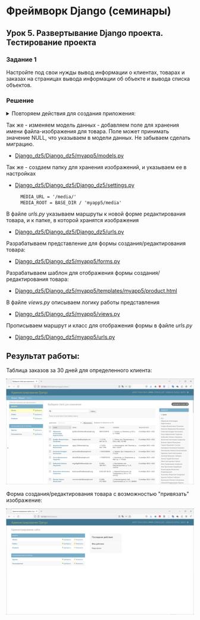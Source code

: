 # Фреймворк Django (семинары)
## Урок 5. Развертывание Django проекта. Тестирование проекта

### Задание 1
Настройте под свои нужды вывод информации о клиентах, товарах и заказах на страницах вывода информации об объекте и вывода списка объектов.

### Решение

<details>
<summary>Повторяем действия для создания приложения:</summary>
Выполняем стандартные процедуры для запуска нового приложения в новом проекте:

Устанавливаем Django:

    pip install django

Создаем проект для работы:

    django-admin startproject Django_dz5

Переходим в папку проекта:

    cd .\Django_dz5\

Создаем новое приложение в проекте:

    python manage.py startapp myapp5

Запускаем сервер проекта:

    python manage.py runserver

Редактируем файлы:

- [Django_dz5/Django_dz5/Django_dz5/settings.py](/Django_dz5/Django_dz5/settings.py)
- [Django_dz5/Django_dz5/Django_dz5/urls.py](/Django_dz5/Django_dz5/urls.py)
- [Django_dz5/Django_dz5/myapp5/urls.py](/Django_dz5/myapp5/urls.py)
- [Django_dz5/Django_dz5/myapp5/views.py](/Django_dz5/myapp5/views.py)

Создаем модель данных, в соответствие с заданием. 
Модель данных находится в файле: 

- [Django_dz5/Django_dz5/myapp5/models.py](/Django_dz5/myapp5/models.py)

Для каждой таблицы были реализованы все **CRUD** методы. Для таблицы заказов (Order) выполнена поддержка связи 
Many-to-Many с таблицей товаров (Product). 

Примеры методов находятся в пакете *commands*:

- [Django_dz5/Django_dz5/myapp5/management/commands/](/Django_dz5/myapp5/management/commands)

Создаем миграции для нашей модели данных (подготавливаем структуру базы данных для развертывания на сервере БД):

    python manage.py makemigrations myapp5

Применяем миграции (Физически создаем объекты на сервере БД):

    python manage.py migrate

После этого можно запускать команды для работы нашей модели с базой данных:

    python manage.py create_client.py
    python manage.py create_order.py
    python manage.py create_product.py
    python manage.py get_client.py 1
    python manage.py get_order.py 3
    python manage.py get_product.py 1
    python manage.py update_client.py 1
    python manage.py update_order.py 1
    python manage.py update_product.py 1
    python manage.py get_all_clients.py
    python manage.py get_all_orders.py
    python manage.py get_all_products.py
    python manage.py delete_client.py 2
    python manage.py delete_order.py 2
    python manage.py delete_product.py 2


Файл с журналом работы:

- [logs/django.log](/Django_dz5/logs/django.log) 

Для более удобной работы был написан генератор фейковых данных
 
- [Django_dz5/Django_dz5/myapp5/management/commands/gen_fake_data.py](/Django_dz5/myapp5/management/commands/gen_fake_data.py)

        python manage.py gen_fake_data.py 50 50 200

В файле представлений описан запрос в базу данных и вызов формы представления данных по запросу

- [Django_dz5/Django_dz5/myapp5/views.py](/Django_dz5/myapp5/views.py)

Так же были подготовлены шаблоны для отображения формы. Файлы с шаблонами:

- [Django_dz5/Django_dz5/myapp5/templates/myapp5/base.html](/Django_dz5/myapp5/templates/myapp5/base.html)
- [Django_dz5/Django_dz5/myapp5/templates/myapp5/menu.html](/Django_dz5/myapp5/templates/myapp5/menu.html)
- [Django_dz5/Django_dz5/myapp5/templates/myapp5/orders.html](/Django_dz5/myapp5/templates/myapp5/orders.html)

Для более эстетичного восприятия был добавлен [bootstrap](https://getbootstrap.com/)

</details>

Так же - изменяем модель данных - добавляем поле для хранения имени файла-изображения для товара.
Поле может принимать значение NULL, что указываем в модели данных. Не забываем сделать миграцию.

- [Django_dz5/Django_dz5/myapp5/models.py](/Django_dz5/myapp5/models.py)

Так же - создаем папку для хранения изображений, и указываем ее в настройках 

- [Django_dz5/Django_dz5/Django_dz5/settings.py](/Django_dz5/Django_dz5/settings.py)


        MEDIA_URL = '/media/'
        MEDIA_ROOT = BASE_DIR / 'myapp5/media'

В файле *urls.py* указываем маршруты к новой форме редактирования товара, и к папке, 
в которой хранятся изображения  

- [Django_dz5/Django_dz5/Django_dz5/urls.py](/Django_dz5/Django_dz5/urls.py)

Разрабатываем представление для формы создания/редактирования товара: 

- [Django_dz5/Django_dz5/myapp5/forms.py](/Django_dz5/myapp5/forms.py)

Разрабатываем шаблон для отображения формы создания/редактирования товара:

- [Django_dz5/Django_dz5/myapp5/templates/myapp5/product.html](/Django_dz5/myapp5/templates/myapp5/product.html)

В файле *views.py* описываем логику работы представления

- [Django_dz5/Django_dz5/myapp5/views.py](/Django_dz5/myapp5/views.py)

Прописываем маршрут и класс для отображения формы в файле *urls.py*

- [Django_dz5/Django_dz5/myapp5/urls.py](/Django_dz5/myapp5/urls.py)

## Результат работы:

Таблица заказов за 30 дней для определенного клиента:

![screen2.png](screen2.png)

Форма создания/редактирования товара с возможностью "привязать" изображение:

![screen1.png](screen1.png)

